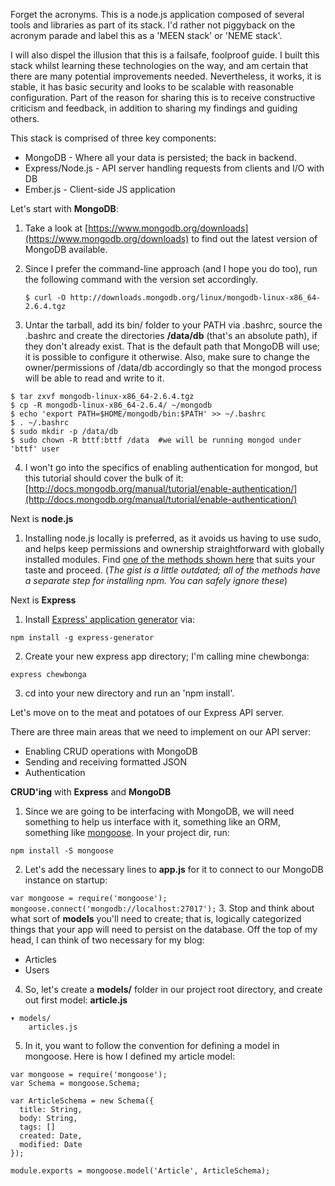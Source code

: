 Forget the acronyms. This is a node.js application composed of several tools and libraries as part of its stack. I'd rather not piggyback on the acronym parade and label this as a 'MEEN stack' or 'NEME stack'. 

I will also dispel the illusion that this is a failsafe, foolproof guide. I built this stack whilst learning these technologies on the way, and am certain that there are many potential improvements needed. Nevertheless, it works, it is stable, it has basic security and looks to be scalable with reasonable configuration. Part of the reason for sharing this is to receive constructive criticism and feedback, in addition to sharing my findings and guiding others.

This stack is comprised of three key components:

* MongoDB - Where all your data is persisted; the back in backend.
* Express/Node.js - API server handling requests from clients and I/O with DB
* Ember.js - Client-side JS application

Let's start with **MongoDB**:

1. Take a look at [https://www.mongodb.org/downloads](https://www.mongodb.org/downloads) to find out the latest version of MongoDB available.
2. Since I prefer the command-line approach (and I hope you do too), run the following command with the version set accordingly.

    ``$ curl -O http://downloads.mongodb.org/linux/mongodb-linux-x86_64-2.6.4.tgz``

3. Untar the tarball, add its bin/ folder to your PATH via .bashrc, source the .bashrc and create the directories **/data/db** (that's an absolute path), if they don't already exist. That is the default path that MongoDB will use; it is possible to configure it otherwise. Also, make sure to change the owner/permissions of /data/db accordingly so that the mongod process will be able to read and write to it.

  ```
  $ tar zxvf mongodb-linux-x86_64-2.6.4.tgz
  $ cp -R mongodb-linux-x86_64-2.6.4/ ~/mongodb
  $ echo 'export PATH=$HOME/mongodb/bin:$PATH' >> ~/.bashrc
  $ . ~/.bashrc
  $ sudo mkdir -p /data/db
  $ sudo chown -R bttf:bttf /data  #we will be running mongod under 'bttf' user
  ```
4. I won't go into the specifics of enabling authentication for mongod, but this tutorial should cover the bulk of it: [http://docs.mongodb.org/manual/tutorial/enable-authentication/](http://docs.mongodb.org/manual/tutorial/enable-authentication/)

Next is **node.js**

1. Installing node.js locally is preferred, as it avoids us having to use sudo, and helps keep permissions and ownership straightforward with globally installed modules. Find [one of the methods shown here](https://gist.github.com/isaacs/579814) that suits your taste and proceed. (*The gist is a little outdated; all of the methods have a separate step for installing npm. You can safely ignore these*)

Next is **Express**

1. Install [Express' application generator](https://github.com/expressjs/generator) via:

  ```
  npm install -g express-generator
  ```
2. Create your new express app directory; I'm calling mine chewbonga:

  ```
  express chewbonga
  ```
3. cd into your new directory and run an 'npm install'.

Let's move on to the meat and potatoes of our Express API server.

There are three main areas that we need to implement on our API server:

* Enabling CRUD operations with MongoDB
* Sending and receiving formatted JSON
* Authentication

**CRUD'ing** with **Express** and **MongoDB**

1. Since we are going to be interfacing with MongoDB, we will need something to help us interface with it, something like an ORM, something like [mongoose](https://github.com/LearnBoost/mongoose). In your project dir, run:

  ```
  npm install -S mongoose
  ```

2. Let's add the necessary lines to **app.js** for it to connect to our MongoDB instance on startup:

  ``
  var mongoose = require('mongoose');
  mongoose.connect('mongodb://localhost:27017');
  ``
3. Stop and think about what sort of **models** you'll need to create; that is, logically categorized things that your app will need to persist on the database. Off the top of my head, I can think of two necessary for my blog:
  * Articles
  * Users

4. So, let's create a **models/** folder in our project root directory, and create out first model: **article.js**

```
▾ models/
    articles.js  
```

5. In it, you want to follow the convention for defining a model in mongoose. Here is how I defined my article model:

  ```
  var mongoose = require('mongoose');
  var Schema = mongoose.Schema;
  
  var ArticleSchema = new Schema({
    title: String,
    body: String,
    tags: []
    created: Date,
    modified: Date
  });

  module.exports = mongoose.model('Article', ArticleSchema);
  ```
